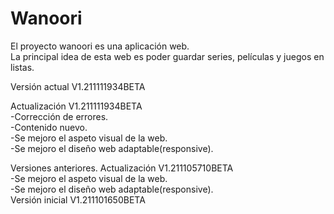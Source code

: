 # Wanoori
El proyecto wanoori es una aplicación web.<br />
La principal idea de esta web es poder guardar series, películas y juegos en listas.

Versión actual V1.211111934BETA

Actualización V1.211111934BETA<br/>
-Corrección de errores.<br/>
-Contenido nuevo.<br/>
-Se mejoro el aspeto visual de la web.<br/>
-Se mejoro el diseño web adaptable(responsive).<br/>

Versiones anteriores.
Actualización V1.211105710BETA<br/>
-Se mejoro el aspeto visual de la web.<br/>
-Se mejoro el diseño web adaptable(responsive).<br/>
Versión inicial V1.211101650BETA
